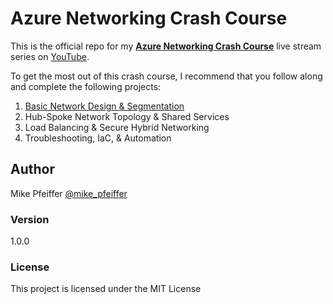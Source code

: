 # Azure Networking Crash Course

This is the official repo for my **[Azure Networking Crash Course](https://www.youtube.com/watch?v=etQMC2O274c)** live stream series on [YouTube](https://www.youtube.com/channel/UCuoEOqepPoBrnpL5C3P6Ehg).

To get the most out of this crash course, I recommend that you follow along and complete the following projects:

1. [Basic Network Design & Segmentation](https://github.com/mikepfeiffer/azure-network-101/tree/main/Project%201)
2. Hub-Spoke Network Topology & Shared Services
3. Load Balancing & Secure Hybrid Networking
4. Troubleshooting, IaC, & Automation

## Author

Mike Pfeiffer
[@mike_pfeiffer](https://twitter.com/mike_pfeiffer)

### Version

1.0.0

### License

This project is licensed under the MIT License
